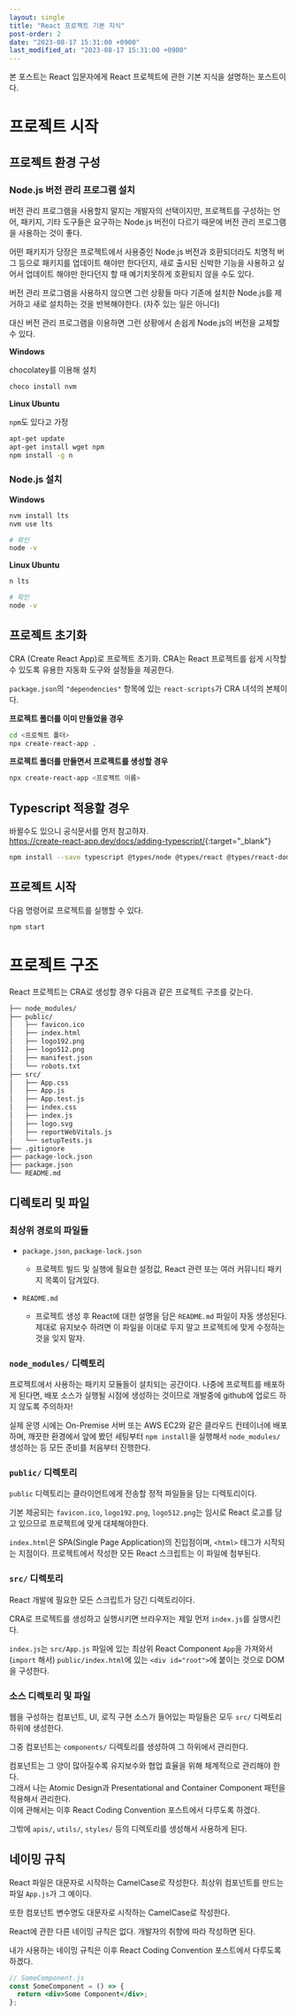 ```yaml
---
layout: single
title: "React 프로젝트 기본 지식"
post-order: 2
date: "2023-08-17 15:31:00 +0900"
last_modified_at: "2023-08-17 15:31:00 +0900"
---
```


본 포스트는 React 입문자에게 React 프로젝트에 관한 기본 지식을 설명하는 포스트이다.

# 프로젝트 시작

## 프로젝트 환경 구성

### Node.js 버전 관리 프로그램 설치

버전 관리 프로그램을 사용할지 말지는 개발자의 선택이지만,
프로젝트를 구성하는 언어, 패키지, 기타 도구들은 요구하는 Node.js 버전이 다르기 때문에
버전 관리 프로그램을 사용하는 것이 좋다.

어떤 패키지가 당장은 프로젝트에서 사용중인 Node.js 버전과 호환되더라도
치명적 버그 등으로 패키지를 업데이트 해야만 한다던지,
새로 출시된 신박한 기능을 사용하고 싶어서 업데이트 해야만 한다던지 할 때
예기치못하게 호환되지 않을 수도 있다.

버전 관리 프로그램을 사용하지 않으면
그런 상황들 마다 기존에 설치한 Node.js를 제거하고 새로 설치하는 것을 반복해야한다. (자주 있는 일은 아니다)

대신 버전 관리 프로그램을 이용하면 그런 상황에서 손쉽게 Node.js의 버전을 교체할 수 있다.

**Windows**

chocolatey를 이용해 설치

```bash
choco install nvm
```

**Linux Ubuntu**

`npm`도 있다고 가정

```bash
apt-get update
apt-get install wget npm
npm install -g n
```

### Node.js 설치

**Windows**

```bash
nvm install lts
nvm use lts

# 확인
node -v
```

**Linux Ubuntu**

```bash
n lts

# 확인
node -v
```

## 프로젝트 초기화

CRA (Create React App)로 프로젝트 초기화.
CRA는 React 프로젝트를 쉽게 시작할 수 있도록 유용한 자동화 도구와 설정들을 제공한다.

`package.json`의 `"dependencies"` 항목에 있는 `react-scripts`가 CRA 녀석의 본체이다.


**프로젝트 폴더를 이미 만들었을 경우**

```bash
cd <프로젝트 폴더>
npx create-react-app .
```

**프로젝트 폴더를 만들면서 프로젝트를 생성할 경우**

```bash
npx create-react-app <프로젝트 이름>
```

## Typescript 적용할 경우

바뀔수도 있으니 공식문서를 먼저 참고하자.<br/>
<https://create-react-app.dev/docs/adding-typescript/>{:target="_blank"}

```bash
npm install --save typescript @types/node @types/react @types/react-dom @types/jest
```

## 프로젝트 시작

다음 명령어로 프로젝트를 실행할 수 있다.

```bash
npm start
```

# 프로젝트 구조

React 프로젝트는 CRA로 생성할 경우 다음과 같은 프로젝트 구조를 갖는다.

```bash
├── node_modules/
├── public/
│   ├── favicon.ico
│   ├── index.html
│   ├── logo192.png
│   ├── logo512.png
│   ├── manifest.json
│   └── robots.txt
├── src/
│   ├── App.css
│   ├── App.js
│   ├── App.test.js
│   ├── index.css
│   ├── index.js
│   ├── logo.svg
│   ├── reportWebVitals.js
│   └── setupTests.js
├── .gitignore
├── package-lock.json
├── package.json
└── README.md
```

## 디렉토리 및 파일

### 최상위 경로의 파일들

* `package.json`, `package-lock.json`
  * 프로젝트 빌드 및 실행에 필요한 설정값, React 관련 또는 여러 커뮤니티 패키지 목록이 담겨있다.

* `README.md`
  * 프로젝트 생성 후 React에 대한 설명을 담은 `README.md` 파일이 자동 생성된다.<br/>
    제대로 유지보수 하려면 이 파일을 이대로 두지 말고 프로젝트에 맞게 수정하는 것을 잊지 말자.

### `node_modules/` 디렉토리

프로젝트에서 사용하는 패키지 모듈들이 설치되는 공간이다.
나중에 프로젝트를 배포하게 된다면, 배포 소스가 실행될 시점에 생성하는 것이므로
개발중에 github에 업로드 하지 않도록 주의하자!

실제 운영 시에는 On-Premise 서버 또는 AWS EC2와 같은 클라우드 컨테이너에 배포하며,
깨끗한 환경에서 앞에 봤던 세팅부터 `npm install`을 실행해서 `node_modules/` 생성하는 등 모든 준비를 처음부터 진행한다.

### `public/` 디렉토리

`public` 디렉토리는 클라이언트에게 전송할 정적 파일들을 담는 디렉토리이다.

기본 제공되는 `favicon.ico`, `logo192.png`, `logo512.png`는 임시로 React 로고를 담고 있으므로
프로젝트에 맞게 대체해야한다.

`index.html`은 SPA(Single Page Application)의 진입점이며, `<html>` 태그가 시작되는 지점이다.
프로젝트에서 작성한 모든 React 스크립트는 이 파일에 첨부된다.

### `src/` 디렉토리

React 개발에 필요한 모든 스크립트가 담긴 디렉토리이다.

CRA로 프로젝트를 생성하고 실행시키면 브라우저는 제일 먼저 `index.js`를 실행시킨다.

`index.js`는 `src/App.js` 파일에 있는 최상위 React Component `App`을 가져와서(`import` 해서)
`public/index.html`에 있는 `<div id="root">`에 붙이는 것으로 DOM을 구성한다.

### 소스 디렉토리 및 파일

웹을 구성하는 컴포넌트, UI, 로직 구현 소스가 들어있는 파일들은
모두 `src/` 디렉토리 하위에 생성한다.

그중 컴포넌트는 `components/` 디렉토리를 생성하여 그 하위에서 관리한다.

컴포넌트는 그 양이 많아질수록 유지보수와 협업 효율을 위해 체계적으로 관리해야 한다.<br/>
그래서 나는 Atomic Design과 Presentational and Container Component 패턴을 적용해서 관리한다.<br/>
이에 관해서는 이후 React Coding Convention 포스트에서 다루도록 하겠다.

그밖에 `apis/`, `utils/`, `styles/` 등의 디렉토리를 생성해서 사용하게 된다.

## 네이밍 규칙

React 파일은 대문자로 시작하는 CamelCase로 작성한다. 최상위 컴포넌트를 만드는 파일 `App.js`가 그 예이다.

또한 컴포넌트 변수명도 대문자로 시작하는 CamelCase로 작성한다.

React에 관한 다른 네이밍 규칙은 없다. 개발자의 취향에 따라 작성하면 된다.

내가 사용하는 네이밍 규칙은 이후 React Coding Convention 포스트에서 다루도록 하겠다.

```jsx
// SomeComponent.js
const SomeComponent = () => {
  return <div>Some Component</div>;
};
```
